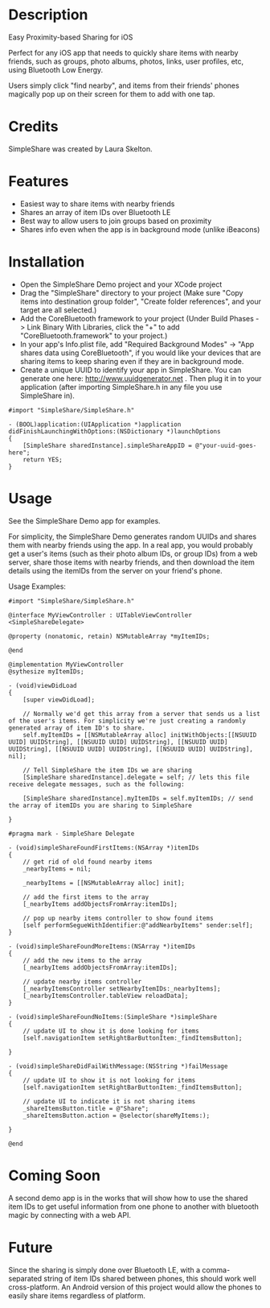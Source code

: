 Description
===========
Easy Proximity-based Sharing for iOS

Perfect for any iOS app that needs to quickly share items with nearby friends, such as groups, photo albums, photos, links, user profiles, etc, using Bluetooth Low Energy.

Users simply click "find nearby", and items from their friends' phones magically pop up on their screen for them to add with one tap.

Credits
===========
SimpleShare was created by Laura Skelton.

Features
===========
* Easiest way to share items with nearby friends
* Shares an array of item IDs over Bluetooth LE
* Best way to allow users to join groups based on proximity
* Shares info even when the app is in background mode (unlike iBeacons)

Installation
===========
* Open the SimpleShare Demo project and your XCode project
* Drag the "SimpleShare" directory to your project (Make sure "Copy items into destination group folder", "Create folder references", and your target are all selected.)
* Add the CoreBluetooth framework to your project (Under Build Phases -> Link Binary With Libraries, click the "+" to add "CoreBluetooth.framework" to your project.)
* In your app's Info.plist file, add "Required Background Modes" -> "App shares data using CoreBluetooth", if you would like your devices that are sharing items to keep sharing even if they are in background mode.
* Create a unique UUID to identify your app in SimpleShare. You can generate one here: http://www.uuidgenerator.net . Then plug it in to your application (after importing SimpleShare.h in any file you use SimpleShare in).

```objc
#import "SimpleShare/SimpleShare.h"

- (BOOL)application:(UIApplication *)application didFinishLaunchingWithOptions:(NSDictionary *)launchOptions
{
    [SimpleShare sharedInstance].simpleShareAppID = @"your-uuid-goes-here";
    return YES;
}
```

Usage
===========
See the SimpleShare Demo app for examples.

For simplicity, the SimpleShare Demo generates random UUIDs and shares them with nearby friends using the app. In a real app, you would probably get a user's items (such as their photo album IDs, or group IDs) from a web server, share those items with nearby friends, and then download the item details using the itemIDs from the server on your friend's phone.

Usage Examples:

```objc
#import "SimpleShare/SimpleShare.h"

@interface MyViewController : UITableViewController <SimpleShareDelegate>

@property (nonatomic, retain) NSMutableArray *myItemIDs;

@end

@implementation MyViewController
@sythesize myItemIDs;

- (void)viewDidLoad
{
    [super viewDidLoad];

    // Normally we'd get this array from a server that sends us a list of the user's items. For simplicity we're just creating a randomly generated array of item ID's to share.
    self.myItemIDs = [[NSMutableArray alloc] initWithObjects:[[NSUUID UUID] UUIDString], [[NSUUID UUID] UUIDString], [[NSUUID UUID] UUIDString], [[NSUUID UUID] UUIDString], [[NSUUID UUID] UUIDString], nil];

    // Tell SimpleShare the item IDs we are sharing
    [SimpleShare sharedInstance].delegate = self; // lets this file receive delegate messages, such as the following:

    [SimpleShare sharedInstance].myItemIDs = self.myItemIDs; // send the array of itemIDs you are sharing to SimpleShare

}

#pragma mark - SimpleShare Delegate

- (void)simpleShareFoundFirstItems:(NSArray *)itemIDs
{
    // get rid of old found nearby items
    _nearbyItems = nil;

    _nearbyItems = [[NSMutableArray alloc] init];

    // add the first items to the array
    [_nearbyItems addObjectsFromArray:itemIDs];

    // pop up nearby items controller to show found items
    [self performSegueWithIdentifier:@"addNearbyItems" sender:self];
}

- (void)simpleShareFoundMoreItems:(NSArray *)itemIDs
{
    // add the new items to the array
    [_nearbyItems addObjectsFromArray:itemIDs];

    // update nearby items controller
    [_nearbyItemsController setNearbyItemIDs:_nearbyItems];
    [_nearbyItemsController.tableView reloadData];
}

- (void)simpleShareFoundNoItems:(SimpleShare *)simpleShare
{
    // update UI to show it is done looking for items
    [self.navigationItem setRightBarButtonItem:_findItemsButton];

}

- (void)simpleShareDidFailWithMessage:(NSString *)failMessage
{
    // update UI to show it is not looking for items
    [self.navigationItem setRightBarButtonItem:_findItemsButton];

    // update UI to indicate it is not sharing items
    _shareItemsButton.title = @"Share";
    _shareItemsButton.action = @selector(shareMyItems:);

}

@end
```

Coming Soon
===========
A second demo app is in the works that will show how to use the shared item IDs to get useful information from one phone to another with bluetooth magic by connecting with a web API.

Future
===========
Since the sharing is simply done over Bluetooth LE, with a comma-separated string of item IDs shared between phones, this should work well cross-platform. An Android version of this project would allow the phones to easily share items regardless of platform.
